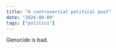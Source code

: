 ```yaml
---
title: "A controversial political post"
date: "2024-08-09"
tags: ["politics"]
---
```

Genocide is bad.
